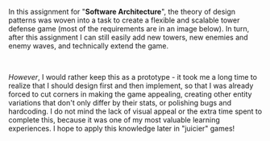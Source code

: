 In this assignment for "**Software Architecture**", the theory of design patterns was woven into a task to create a flexible and scalable tower defense game (most of the requirements are in an image below). In turn, after this assignment I can still easily add new towers, new enemies and enemy waves, and technically extend the game.

&nbsp;

*However*, I would rather keep this as a prototype - it took me a long time to realize that I should design first and then implement, so that I was already forced to cut corners in making the game appealing, creating other entity variations that don't only differ by their stats, or polishing bugs and hardcoding. I do not mind the lack of visual appeal or the extra time spent to complete this, because it was one of my most valuable learning experiences. I hope to apply this knowledge later in "juicier" games!
